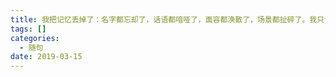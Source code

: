 ```yaml
---
title: 我把记忆丢掉了：名字都忘却了，话语都喑哑了，面容都涣散了，场景都扯碎了。我只记得我遗忘了，我确是白活了
tags: []
categories:
  - 随句
date: 2019-03-15
---
```

